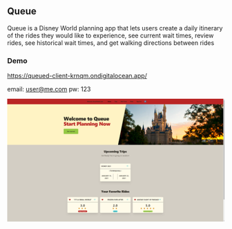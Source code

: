 ## Queue
Queue is a Disney World planning app that lets users create a daily itinerary of the rides they would like to experience, see current wait times, review rides, see historical wait times, and get walking directions between rides

### Demo
https://queued-client-krnqm.ondigitalocean.app/

email: user@me.com
pw: 123

![alt text](queue.png)
